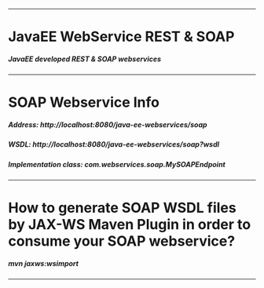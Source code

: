 --------------------------------------------------------------------------

# JavaEE WebService REST & SOAP

<h5>JavaEE developed REST & SOAP webservices</h5>

--------------------------------------------------------------------------

# SOAP Webservice Info

<h5>Address:	http://localhost:8080/java-ee-webservices/soap</h5>
<h5>WSDL:	http://localhost:8080/java-ee-webservices/soap?wsdl</h5>
<h5>Implementation class:	com.webservices.soap.MySOAPEndpoint</h5>

--------------------------------------------------------------------------

# How to generate SOAP WSDL files by JAX-WS Maven Plugin in order to consume your SOAP webservice?

<h5>mvn jaxws:wsimport</h5>

--------------------------------------------------------------------------
